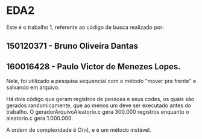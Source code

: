 # EDA2

Este é o trabalho 1, referente ao código de busca realizado por:
##	150120371 - Bruno Oliveira Dantas
##	160016428 - Paulo Victor de Menezes Lopes.

Nele, foi utilizado a pesquisa sequencial com o método "mover pra frente" e salvando em arquivo.

Há dois código que geram registros de pessoas e seus codes, os quais são gerados randomicamente, que ao menos um deve ser executado antes do trabalho. O geradorArquivoAleatorio.c gera 300.000 registros enquanto o aleatorio.c gera 1.000.000.

A ordem de complexidade é O(n), e é um método instável.
